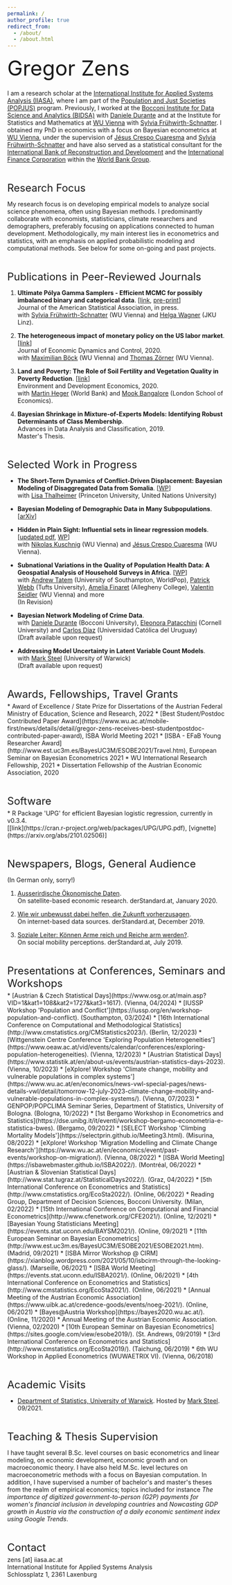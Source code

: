 ```yaml
---
permalink: /
author_profile: true
redirect_from: 
  - /about/
  - /about.html
---
```



<p style = "margin-bottom:20px;"><font  size="7" >  Gregor Zens <br> </font> </p>
  
I am a research scholar at the [International Institute for Applied Systems Analysis (IIASA)](https://iiasa.ac.at/), where I am part of the [Population and Just Societies (POPJUS)](https://iiasa.ac.at/programs/popjus) program. Previously, I worked at the [Bocconi Institute for Data Science and Analytics (BIDSA)](https://bidsa.unibocconi.eu/) with [Daniele Durante](https://danieledurante.github.io/web/) and at the Institute for Statistics and Mathematics at [WU Vienna](https://www.wu.ac.at/en/) with [Sylvia Frühwirth-Schnatter](https://www.wu.ac.at/statmath/faculty-staff/faculty/sfruehwirthschnatter). I obtained my PhD in economics with a focus on Bayesian econometrics at [WU Vienna](https://www.wu.ac.at/en/), under the supervision of [Jésus Crespo Cuaresma](https://www.wu.ac.at/economics/mitarbeiter-innen/crespo-j) and [Sylvia Frühwirth-Schnatter](https://www.wu.ac.at/statmath/faculty-staff/faculty/sfruehwirthschnatter) and have also served as a statistical consultant for the [International Bank of Reconstruction and Development](https://www.worldbank.org/en/who-we-are/ibrd) and the [International Finance Corporation](https://www.ifc.org/wps/wcm/connect/corp_ext_content/ifc_external_corporate_site/home) within the [World Bank Group](https://www.worldbank.org/en/home).


<p style = "margin-bottom:5px;"> <font size="5" > <br>  Research Focus  </font></p>

My research focus is on developing empirical models to analyze social science phenomena, often using Bayesian methods. I predominantly collaborate with economists, statisticians, climate researchers and demographers, preferably focusing on applications connected to human development. Methodologically, my main interest lies in econometrics and statistics, with an emphasis on applied probabilistic modeling and computational methods. See below for some on-going and past projects. 


<p style = "margin-bottom:5px;"> <font size="5" > <br> Publications in Peer-Reviewed Journals </font></p>

1.  **Ultimate Pólya Gamma Samplers - Efficient MCMC for possibly imbalanced binary and categorical data**. [[link](https://www.tandfonline.com/doi/full/10.1080/01621459.2023.2259030), [pre-print](https://arxiv.org/abs/2011.06898)] <br>
Journal of the American Statistical Association, in press.<br>
with [Sylvia Frühwirth-Schnatter](https://www.wu.ac.at/statmath/faculty-staff/faculty/sfruehwirthschnatter) (WU Vienna) and [Helga Wagner](https://www.jku.at/en/institute-of-applied-statistics/about/team/assoz-univ-profin-maga-drin-helga-wagner/) (JKU Linz).<br>

2.  **The heterogeneous impact of monetary policy on the US labor market**. [[link](https://www.sciencedirect.com/science/article/pii/S0165188920301573)] <br>
Journal of Economic Dynamics and Control, 2020.<br>
with [Maximilian Böck](https://maximilian-boeck.webflow.io/) (WU Vienna) and [Thomas Zörner](https://www.oenb.at/Geldpolitik/Forschung/Personen/thomas-zoerner.html) (WU Vienna).<br>

3.  **Land and Poverty: The Role of Soil Fertility and Vegetation Quality in Poverty Reduction**. [[link](https://www.cambridge.org/core/journals/environment-and-development-economics/article/abs/land-and-poverty-the-role-of-soil-fertility-and-vegetation-quality-in-poverty-reduction/B273A7FD96ED768F7A50B5EFF03F94CE)] <br>
Environment and Development Economics, 2020.<br>
with [Martin Heger](https://blogs.worldbank.org/team/martin-heger) (World Bank) and [Mook Bangalore](https://www.lse.ac.uk/geography-and-environment/people/phd-students/mook-bangalore) (London School of Economics).<br>

4.  **Bayesian Shrinkage in Mixture-of-Experts Models: Identifying Robust Determinants of Class Membership**. <br>
Advances in Data Analysis and Classification, 2019.<br>
Master's Thesis.<br>


<p style = "margin-bottom:5px;"> <font size="5" > <br>  Selected Work in Progress  </font></p>

* **The Short-Term Dynamics of Conflict-Driven Displacement: Bayesian Modeling of Disaggregated Data from Somalia**. [[WP](https://pure.iiasa.ac.at/id/eprint/19415/)] <br>
with [Lisa Thalheimer](https://cpree.princeton.edu/people/lisa-thalheimer) (Princeton University, United Nations University)<br>

* **Bayesian Modeling of Demographic Data in Many Subpopulations**. [[arXiv](https://arxiv.org/abs/2401.08247)] <br>

*  **Hidden in Plain Sight: Influential sets in linear regression models**. [[updated pdf](https://kuschnig.eu/files/wp_influential-sets_wip.pdf), [WP](https://www.cesifo.org/en/publikationen/2021/working-paper/hidden-plain-sight-influential-sets-linear-models)]<br>
with [Nikolas Kuschnig](https://kuschnig.eu/) (WU Vienna) and [Jésus Crespo Cuaresma](https://www.wu.ac.at/economics/mitarbeiter-innen/crespo-j) (WU Vienna).<br> 

* **Subnational Variations in the Quality of Population Health Data: A Geospatial Analysis of Household Surveys in Africa**. [[WP](https://papers.ssrn.com/sol3/papers.cfm?abstract_id=4508419)] <br>
with [Andrew Tatem](https://www.southampton.ac.uk/geography/about/staff/ajt1m11.page) (University of Southampton, WorldPop), [Patrick Webb](https://nutrition.tufts.edu/profile/faculty/patrick-webb) (Tufts University), [Amelia Finaret](https://sites.allegheny.edu/globalhealth/faculty/amelia-finaret/) (Allegheny College), [Valentin Seidler](https://www.wu.ac.at/economics/mitarbeiter-innen/seidler-v) (WU Vienna) and more<br>
(In Revision)


* **Bayesian Network Modeling of Crime Data**. <br>
with [Daniele Durante](https://danieledurante.github.io/web/) (Bocconi University), [Eleonora Patacchini](https://www.epatacchini.com/) (Cornell University) and [Carlos Díaz](https://sites.google.com/view/carlosddiaz) (Universidad Católica del Uruguay)<br>
(Draft available upon request)

* **Addressing Model Uncertainty in Latent Variable Count Models**. <br>
with [Mark Steel](https://warwick.ac.uk/fac/sci/statistics/staff/academic-research/steel/) (University of Warwick)<br>
(Draft available upon request)


<p style = "margin-bottom:5px;"> <font size="5" > <br> Awards, Fellowships, Travel Grants </font></p>
* Award of Excellence / State Prize for Dissertations of the Austrian Federal Ministry of Education, Science and Research, 2022
* [Best Student/Postdoc Contributed Paper Award](https://www.wu.ac.at/mobile-first/news/details/detail/gregor-zens-receives-best-studentpostdoc-contributed-paper-award), ISBA World Meeting 2021
* [ISBA - EFaB Young Researcher Award](http://www.est.uc3m.es/BayesUC3M/ESOBE2021/Travel.htm), European Seminar on Bayesian Econometrics 2021
* WU International Research Fellowship, 2021
* Dissertation Fellowship of the Austrian Economic Association, 2020


<p style = "margin-bottom:5px;"> <font size="5" > <br> Software </font></p>
* R Package 'UPG' for efficient Bayesian logistic regression, currently in v0.3.4.<br>
[[link](https://cran.r-project.org/web/packages/UPG/UPG.pdf), [vignette](https://arxiv.org/abs/2101.02506)]


<p style = "margin-bottom:5px;"> <font size="5" > <br> Newspapers, Blogs, General Audience </font></p>

(In German only, sorry!)

1. [Ausserirdische Ökonomische Daten](https://www.derstandard.at/story/2000113792650/ausserirdische-oekonomische-daten).<br>
On satellite-based economic research. derStandard.at, January 2020.

2. [Wie wir unbewusst dabei helfen, die Zukunft vorherzusagen](https://www.derstandard.at/story/2000112328813/wie-wir-unbewusst-dabei-helfen-die-zukunft-vorherzusagen). <br>
On internet-based data sources. derStandard.at, December 2019.

3. [Soziale Leiter: Können Arme reich und Reiche arm werden?](https://www.derstandard.at/story/2000105962486/soziale-leiter-koennen-arme-reich-und-reiche-arm-werden).<br>
On social mobility perceptions. derStandard.at, July 2019.


<p style = "margin-bottom:5px;"> <font size="5" > <br> Presentations at Conferences, Seminars and Workshops </font></p>
* [Austrian & Czech Statistical Days](https://www.osg.or.at/main.asp?VID=1&kat1=108&kat2=1727&kat3=1617). (Vienna, 04/2024)
* [IUSSP Workshop 'Population and Conflict'](https://iussp.org/en/workshop-population-and-conflict). (Southampton, 03/2024)
* [16th International Conference on Computational and Methodological Statistics](http://www.cmstatistics.org/CMStatistics2023/). (Berlin, 12/2023)
* [Wittgenstein Centre Conference 'Exploring Population Heterogeneities'](https://www.oeaw.ac.at/vid/events/calendar/conferences/exploring-population-heterogeneities). (Vienna, 12/2023)
* [Austrian Statistical Days](https://www.statistik.at/en/about-us/events/austrian-statistics-days-2023). (Vienna, 10/2023)
* [eXplore! Workshop 'Climate change, mobility and vulnerable populations in complex systems'](https://www.wu.ac.at/en/economics/news-vwl-special-pages/news-details-vwl/detail/tomorrow-12-july-2023-climate-change-mobility-and-vulnerable-populations-in-complex-systems/). (Vienna, 07/2023)
* GENPOP/POPCLIMA Seminar Series, Department of Statistics, University of Bologna. (Bologna, 10/2022)
* [1st Bergamo Workshop in Econometrics and Statistics](https://dse.unibg.it/it/eventi/workshop-bergamo-econometria-e-statistica-bwes). (Bergamo, 09/2022)
* [SELECT Workshop 'Climbing Mortality Models'](https://selectprin.github.io/Meeting3.html). (Misurina, 08/2022)
* [eXplore! Workshop 'Migration Modelling and Climate Change Research'](https://www.wu.ac.at/en/economics/event/past-events/workshop-on-migration/). (Vienna, 08/2022)
* [ISBA World Meeting](https://isbawebmaster.github.io/ISBA2022/). (Montréal, 06/2022)
* [Austrian & Slovenian Statistical Days](http://www.stat.tugraz.at/StatisticalDays2022/). (Graz, 04/2022)
* [5th International Conference on Econometrics and Statistics](http://www.cmstatistics.org/EcoSta2022/). (Online, 06/2022)
* Reading Group, Department of Decision Sciences, Bocconi University. (Milan, 02/2022)
* [15th International Conference on Computational and Financial Econometrics](http://www.cfenetwork.org/CFE2021/). (Online, 12/2021)
* [Bayesian Young Statisticians Meeting](https://events.stat.uconn.edu/BAYSM2021/). (Online, 09/2021)
* [11th European Seminar on Bayesian Econometrics](http://www.est.uc3m.es/BayesUC3M/ESOBE2021/ESOBE2021.htm). (Madrid, 09/2021)
* [ISBA Mirror Workshop @ CIRM](https://xianblog.wordpress.com/2021/05/10/isbcirm-through-the-looking-glass/). (Marseille, 06/2021)
* [ISBA World Meeting](https://events.stat.uconn.edu/ISBA2021/). (Online, 06/2021)
* [4th International Conference on Econometrics and Statistics](http://www.cmstatistics.org/EcoSta2021/). (Online, 06/2021)
* [Annual Meeting of the Austrian Economic Association](https://www.uibk.ac.at/credence-goods/events/noeg-2021/). (Online, 06/2021)
* [Bayes@Austria Workshop](https://bayes2020.wu.ac.at/). (Online, 11/2020)
* Annual Meeting of the Austrian Economic Association. (Vienna, 02/2020)
* [10th European Seminar on Bayesian Econometrics](https://sites.google.com/view/esobe2019/). (St. Andrews, 09/2019)
* [3rd International Conference on Econometrics and Statistics](http://www.cmstatistics.org/EcoSta2019/). (Taichung, 06/2019)
* 6th WU Workshop in Applied Econometrics (WUWAETRIX VI). (Vienna, 06/2018)

<p style = "margin-bottom:5px;"> <font size="5" > <br> Academic Visits </font></p>

* [Department of Statistics, University of Warwick](https://warwick.ac.uk/fac/sci/statistics/). Hosted by [Mark Steel](https://warwick.ac.uk/fac/sci/statistics/staff/academic-research/steel/). 09/2021.


<p style = "margin-bottom:5px;"> <font size="5" > <br>  Teaching & Thesis Supervision  </font></p>

I have taught several B.Sc. level courses on basic econometrics and linear modeling, on economic development, economic growth and on macroeconomic theory. I have also held M.Sc. level lectures on macroeconometric methods with a focus on Bayesian computation. In addition, I have supervised a number of bachelor's and master's theses from the realm of empirical economics; topics included for instance _The importance of digitized government-to-person (G2P) payments for women's financial inclusion in developing countries_ and _Nowcasting GDP growth in Austria via the construction of a daily economic sentiment index using Google Trends_.


<p style = "margin-bottom:5px;"> <font size="5" > <br> Contact  </font></p>
zens [at] iiasa.ac.at <br> 
International Institute for Applied Systems Analysis<br>
Schlossplatz 1, 2361 Laxenburg
